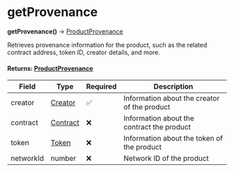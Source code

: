 # getProvenance

**getProvenance()** → [ProductProvenance](../../../reference/productprovenance.md)

Retrieves provenance information for the product, such as the related contract address, token ID, creator details, and more.

#### Returns: [ProductProvenance](../../../reference/productprovenance.md)

| Field     | Type                                       | Required | Description                                  |
| --------- | ------------------------------------------ | -------- | -------------------------------------------- |
| creator   | [Creator](../../../reference/creator.md)   | ✅        | Information about the creator of the product |
| contract  | [Contract](../../../reference/contract.md) | ❌        | Information about the contract the product   |
| token     | [Token](../../../reference/token.md)       | ❌        | Information about the token of the product   |
| networkId | number                                     | ❌        | Network ID of the product                    |

